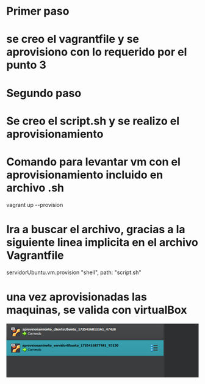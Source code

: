 # Primer paso
# se creo el vagrantfile y se aprovisiono con lo requerido por el punto 3 

# Segundo paso
# Se creo el script.sh y se realizo el aprovisionamiento 

# Comando para levantar vm con el aprovisionamiento incluido en archivo .sh
vagrant up --provision

# Ira a buscar el archivo, gracias a la siguiente linea implicita en el archivo Vagrantfile
 servidorUbuntu.vm.provision "shell", path: "script.sh"

# una vez aprovisionadas las maquinas, se valida con virtualBox 
![alt text](Screenshot_1.png)